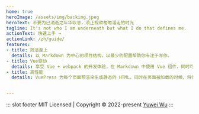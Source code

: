 ```yaml
---
home: true
heroImage: /assets/img/backimg.jpeg
heroText: 不要为已消逝之年华叹息，须正视欲匆匆溜走的时光
tagline: It's not who I am underneath but what I do that defines me.
actionText: 快速上手 →
actionLink: /zh/guide/
features:
- title: 简洁至上
  details: 以 Markdown 为中心的项目结构，以最少的配置帮助你专注于写作。
- title: Vue驱动
  details: 享受 Vue + webpack 的开发体验，在 Markdown 中使用 Vue 组件，同时可以使用 Vue 来开发自定义主题。
- title: 高性能
  details: VuePress 为每个页面预渲染生成静态的 HTML，同时在页面被加载的时候，将作为 SPA 运行。


---
```

::: slot footer
MIT Licensed | Copyright © 2022-present [Yuwei Wu](https://github.com/GressWu)
:::



